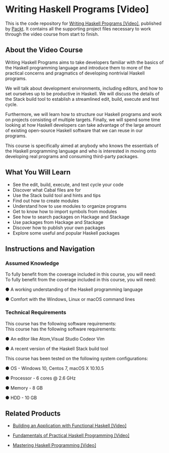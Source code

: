 # Writing Haskell Programs [Video]
This is the code repository for [Writing Haskell Programs [Video]](https://www.packtpub.com/application-development/writing-haskell-programs-video?utm_source=github&utm_medium=repository&utm_campaign=9781787283329), published by [Packt](https://www.packtpub.com/?utm_source=github). It contains all the supporting project files necessary to work through the video course from start to finish.
## About the Video Course
Writing Haskell Programs aims to take developers familiar with the basics of the Haskell programming language and introduce them to more of the practical concerns and pragmatics of developing nontrivial Haskell programs.

We will talk about development environments, including editors, and how to set ourselves up to be productive in Haskell. We will discuss the details of the Stack build tool to establish a streamlined edit, build, execute and test cycle.

Furthermore, we will learn how to structure our Haskell programs and work on projects consisting of multiple targets. Finally, we will spend some time looking at how Haskell developers can take advantage of the large amount of existing open-source Haskell software that we can reuse in our programs.

This course is specifically aimed at anybody who knows the essentials of the Haskell programming language and who is interested in moving onto developing real programs and consuming third-party packages.


<H2>What You Will Learn</H2>
<DIV class=book-info-will-learn-text>
<UL>
<LI>See the edit, build, execute, and test cycle your code 
<LI>Discover what Cabal files are for 
<LI>Use the Stack build tool and hints and tips 
<LI>Find out how to create modules 
<LI>Understand how to use modules to organize programs 
<LI>Get to know how to import symbols from modules 
<LI>See how to search packages on Hackage and Stackage 
<LI>Use packages from Hackage and Stackage 
<LI>Discover how to publish your own packages 
<LI>Explore some useful and popular Haskell packages </LI></UL></DIV>

## Instructions and Navigation
### Assumed Knowledge
To fully benefit from the coverage included in this course, you will need:<br/>
To fully benefit from the coverage included in this course, you will need:

● A working understanding of the Haskell programming language

● Comfort with the Windows, Linux or macOS command lines

### Technical Requirements
This course has the following software requirements:<br/>
This course has the following software requirements:

● An editor like Atom,Visual Studio Codeor Vim

● A recent version of the Haskell Stack build tool

This course has been tested on the following system configurations:

● OS - Windows 10, Centos 7, macOS X 10.10.5

● Processor - 6 cores @ 2.6 GHz

● Memory - 8 GB

● HDD - 10 GB

## Related Products
* [Building an Application with Functional Haskell [Video]](https://www.packtpub.com/application-development/building-application-functional-haskell-video?utm_source=github&utm_medium=repository&utm_campaign=9781787285088)

* [Fundamentals of Practical Haskell Programming [Video]](https://www.packtpub.com/application-development/fundamentals-practical-haskell-programming-video?utm_source=github&utm_medium=repository&utm_campaign=9781787288768)

* [Mastering Haskell Programming [Video]](https://www.packtpub.com/application-development/mastering-haskell-programming-video?utm_source=github&utm_medium=repository&utm_campaign=9781786465016)


